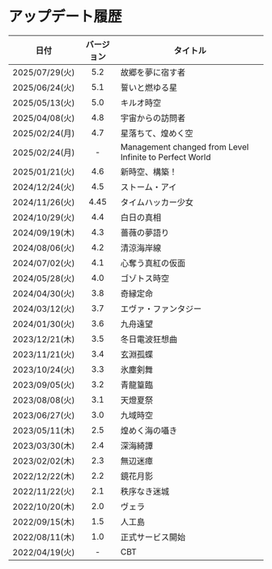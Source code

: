# アップデート履歴

| 日付 | バージョン | タイトル |
| --- | :---: | --- |
| 2025/07/29(火) | 5.2 | 故郷を夢に宿す者 |
| 2025/06/24(火) | 5.1 | 誓いと燃ゆる星 |
| 2025/05/13(火) | 5.0 | キルオ時空 |
| 2025/04/08(火) | 4.8 | 宇宙からの訪問者 |
| 2025/02/24(月) | 4.7 | 星落ちて、煌めく空 |
| 2025/02/24(月) | - | Management changed from Level Infinite to Perfect World |
| 2025/01/21(火) | 4.6 | 新時空、構築！ |
| 2024/12/24(火) | 4.5 | ストーム・アイ |
| 2024/11/26(火) | 4.45 | タイムハッカー少女 | 
| 2024/10/29(火) | 4.4 | 白日の真相 |
| 2024/09/19(木) | 4.3 | 薔薇の夢語り |
| 2024/08/06(火) | 4.2 | 清涼海岸線 |
| 2024/07/02(火) | 4.1 | 心奪う真紅の仮面 |
| 2024/05/28(火) | 4.0 | ゴゾトス時空 |
| 2024/04/30(火) | 3.8 | 奇縁定命 |
| 2024/03/12(火) | 3.7 | エヴァ・ファンタジー |
| 2024/01/30(火) | 3.6 | 九舟遠望 |
| 2023/12/21(木) | 3.5 | 冬日電波狂想曲 |
| 2023/11/21(火) | 3.4 | 玄淵孤蝶 |
| 2023/10/24(火) | 3.3 | 氷塵剣舞 |
| 2023/09/05(火) | 3.2 | 青龍篁臨 |
| 2023/08/08(火) | 3.1 | 天燈夏祭 |
| 2023/06/27(火) | 3.0 | 九域時空 |
| 2023/05/11(木) | 2.5 | 煌めく海の囁き |
| 2023/03/30(木) | 2.4 | 深海綺譚 |
| 2023/02/02(木) | 2.3 | 無辺迷瘴 |
| 2022/12/22(木) | 2.2 | 鏡花月影 |
| 2022/11/22(火) | 2.1 | 秩序なき迷城 |
| 2022/10/20(木) | 2.0 | ヴェラ |
| 2022/09/15(木) | 1.5 | 人工島 |
| 2022/08/11(木) | 1.0 | 正式サービス開始 |
| 2022/04/19(火) | - | CBT |





